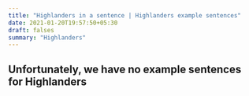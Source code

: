 ```yaml
---
title: "Highlanders in a sentence | Highlanders example sentences"
date: 2021-01-20T19:57:50+05:30
draft: falses
summary: "Highlanders"
---
```

## Unfortunately, we have no example sentences for Highlanders                 
